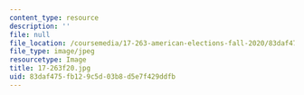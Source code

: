 ```yaml
---
content_type: resource
description: ''
file: null
file_location: /coursemedia/17-263-american-elections-fall-2020/83daf475fb129c5d03b8d5e7f429ddfb_17-263f20.jpg
file_type: image/jpeg
resourcetype: Image
title: 17-263f20.jpg
uid: 83daf475-fb12-9c5d-03b8-d5e7f429ddfb
---
```

